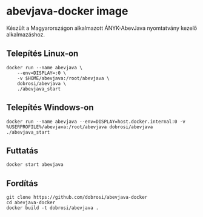# abevjava-docker image
Készült a Magyarországon alkalmazott ÁNYK-AbevJava nyomtatvány kezelő alkalmazáshoz.
## Telepítés Linux-on
```
docker run --name abevjava \
    --env=DISPLAY=:0 \
    -v $HOME/abevjava:/root/abevjava \
    dobrosi/abevjava \
    ./abevjava_start
```
## Telepítés Windows-on
```
docker run --name abevjava --env=DISPLAY=host.docker.internal:0 -v %USERPROFILE%/abevjava:/root/abevjava dobrosi/abevjava ./abevjava_start
```
## Futtatás
```
docker start abevjava
```
## Fordítás
```
git clone https://github.com/dobrosi/abevjava-docker
cd abevjava-docker
docker build -t dobrosi/abevjava .
```

